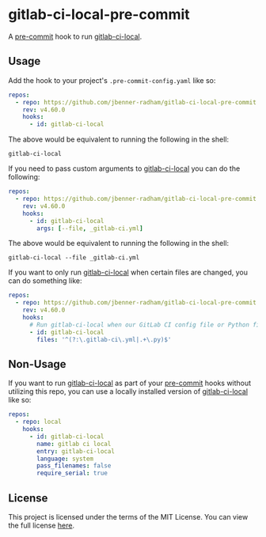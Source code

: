 gitlab-ci-local-pre-commit
==========================
A [pre-commit][PRE_COMMIT] hook to run [gitlab-ci-local][GITLAB_CI_LOCAL].

Usage
-----
Add the hook to your project's `.pre-commit-config.yaml` like so:

```yaml
repos:
  - repo: https://github.com/jbenner-radham/gitlab-ci-local-pre-commit
    rev: v4.60.0
    hooks:
      - id: gitlab-ci-local
```

The above would be equivalent to running the following in the shell:

```shell
gitlab-ci-local
```

If you need to pass custom arguments to [gitlab-ci-local][GITLAB_CI_LOCAL] you can do the following:

```yaml
repos:
  - repo: https://github.com/jbenner-radham/gitlab-ci-local-pre-commit
    rev: v4.60.0
    hooks:
      - id: gitlab-ci-local
        args: [--file, _gitlab-ci.yml]
```

The above would be equivalent to running the following in the shell:

```shell
gitlab-ci-local --file _gitlab-ci.yml
```

If you want to only run [gitlab-ci-local][GITLAB_CI_LOCAL] when certain files are changed, you can do something like:

```yaml
repos:
  - repo: https://github.com/jbenner-radham/gitlab-ci-local-pre-commit
    rev: v4.60.0
    hooks:
      # Run gitlab-ci-local when our GitLab CI config file or Python files are modified.
      - id: gitlab-ci-local
        files: '^(?:\.gitlab-ci\.yml|.+\.py)$'
```

Non-Usage
---------
If you want to run [gitlab-ci-local][GITLAB_CI_LOCAL] as part of your [pre-commit][PRE_COMMIT] hooks without utilizing this repo, you can use a locally installed version of [gitlab-ci-local][GITLAB_CI_LOCAL] like so:

```yaml
repos:
  - repo: local
    hooks:
      - id: gitlab-ci-local
        name: gitlab ci local
        entry: gitlab-ci-local
        language: system
        pass_filenames: false
        require_serial: true
```

License
-------
This project is licensed under the terms of the MIT License. You can view the full license [here](LICENSE).

[GITLAB_CI_LOCAL]: https://github.com/firecow/gitlab-ci-local
[PRE_COMMIT]: https://pre-commit.com/
